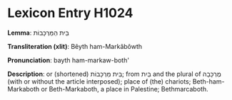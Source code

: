 # Lexicon Entry H1024

**Lemma**: בֵּית הַמַּרְכָּבוֹת

**Transliteration (xlit)**: Bêyth ham-Markâbôwth

**Pronunciation**: bayth ham-markaw-both'

**Description**:
or (shortened) בֵּית מַרְכָּבוֹת; from בַּיִת and the plural of מֶרְכָּבָה (with or without the article interposed); place of (the) chariots; Beth-ham-Markaboth or Beth-Markaboth, a place in Palestine; Bethmarcaboth.
